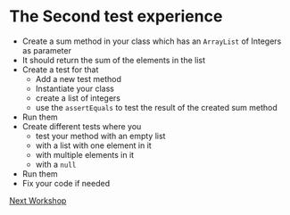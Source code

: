 # The Second test experience
- Create a sum method in your class which has an `ArrayList` of Integers as parameter
- It should return the sum of the elements in the list
- Create a test for that
    - Add a new test method
    - Instantiate your class
    - create a list of integers
    - use the `assertEquals` to test the result of the created sum method
- Run them
- Create different tests where you
    - test your method with an empty list
    - with a list with one element in it
    - with multiple elements in it
    - with a `null`
- Run them
- Fix your code if needed

[Next Workshop](Workshop03.md)
